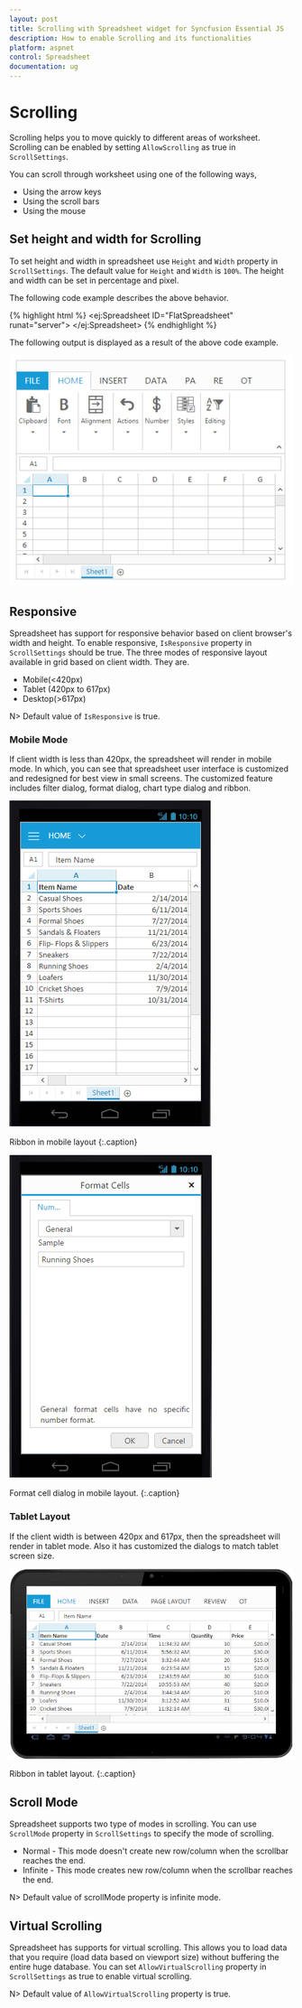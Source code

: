 ```yaml
---
layout: post
title: Scrolling with Spreadsheet widget for Syncfusion Essential JS
description: How to enable Scrolling and its functionalities
platform: aspnet
control: Spreadsheet
documentation: ug
--- 
```


# Scrolling

Scrolling helps you to move quickly to different areas of worksheet. Scrolling can be enabled by setting `AllowScrolling` as true in `ScrollSettings`. 

You can scroll through worksheet using one of the following ways,

* Using the arrow keys
* Using the scroll bars
* Using the mouse

## Set height and width for Scrolling

To set height and width in spreadsheet use `Height` and `Width` property in `ScrollSettings`. The default value for `Height` and `Width` is `100%`. The height and width can be set in percentage and pixel. 

The following code example describes the above behavior.

{% highlight html %}
<ej:Spreadsheet ID="FlatSpreadsheet" runat="server">
    <ScrollSettings Height="400" Width="50%" AllowScrolling="true" />
</ej:Spreadsheet> 
{% endhighlight %}

The following output is displayed as a result of the above code example.

![](Scrolling_images/Scrolling_img1.png)

## Responsive

Spreadsheet has support for responsive behavior based on client browser's width and height. To enable responsive, `IsResponsive` property in `ScrollSettings` should be true. The three modes of responsive layout available in grid based on client width. They are.

* Mobile(<420px)
* Tablet (420px to 617px)
* Desktop(>617px)

N> Default value of `IsResponsive` is true.

### Mobile Mode

If client width is less than 420px, the spreadsheet will render in mobile mode. In which, you can see that spreadsheet user interface is customized and redesigned for best view in small screens. The customized feature includes filter dialog, format dialog, chart type dialog and ribbon.

![](Scrolling_images/Scrolling_img2.png)

Ribbon in mobile layout
{:.caption}

![](Scrolling_images/Scrolling_img3.png)

Format cell dialog in mobile layout.
{:.caption}

### Tablet Layout

If the client width is between 420px and 617px, then the spreadsheet will render in tablet mode. Also it has customized the dialogs to match tablet screen size.

![](Scrolling_images/Scrolling_img4.png)

Ribbon in tablet layout.
{:.caption}

## Scroll Mode

Spreadsheet supports two type of modes in scrolling. You can use `ScrollMode` property in `ScrollSettings` to specify the mode of scrolling.

* Normal - This mode doesn't create new row/column when the scrollbar reaches the end.
* Infinite - This mode creates new row/column when the scrollbar reaches the end.

N> Default value of scrollMode property is infinite mode.

## Virtual Scrolling

Spreadsheet has supports for virtual scrolling. This allows you to load data that you require (load data based on viewport size) without buffering the entire huge database. You can set `AllowVirtualScrolling` property in `ScrollSettings` as true to enable virtual scrolling.

N> Default value of `AllowVirtualScrolling` property is true.

